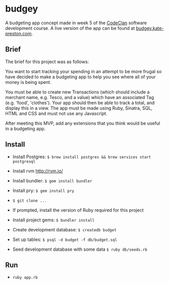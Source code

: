 # budgey
A budgeting app concept made in week 5 of the [CodeClan](http://codeclan.com) software development course. A live version of the app can be found at [budgey.kate-preston.com](http://budgey.kate-preston.com).

## Brief
The brief for this project was as follows:

You want to start tracking your spending in an attempt to be more frugal so have decided to make a budgeting app to help you see where all of your money is being spent.

You must be able to create new Transactions (which should include a merchant name, e.g. Tesco, and a value) which have an associated Tag (e.g. 'food', 'clothes'). Your app should then be able to track a total, and display this in a view. The app must be made using Ruby, Sinatra, SQL, HTML and CSS and must not use any Javascript.

After meeting this MVP, add any extensions that you think would be useful in a budgeting app.

## Install
* Install Postgres: `$ brew install postgres && brew services start postgresql`
* Install rvm http://rvm.io/
* Install bundler: `$ gem install bundler`
* Install pry: `$ gem install pry`
* `$ git clone ...`

* If prompted, install the version of Ruby required for this project
* Install project gems: `$ bundler install`
* Create development database: `$ createdb budget`
* Set up tables: `$ psql -d budget -f db/budget.sql`
* Seed development database with some data `$ ruby db/seeds.rb`

## Run
* `ruby app.rb`

